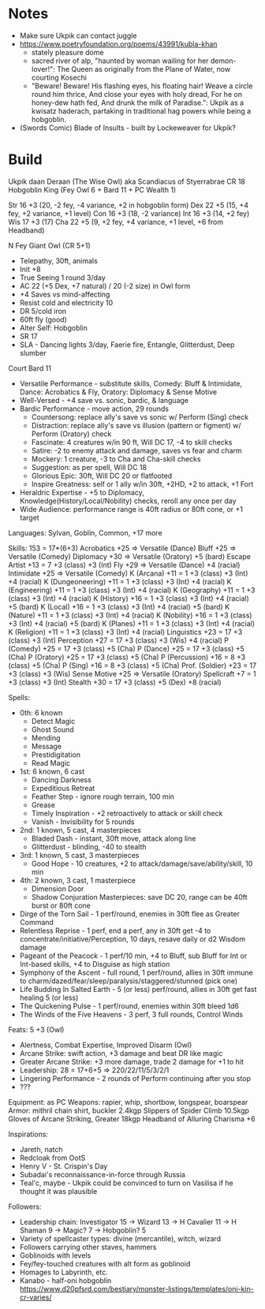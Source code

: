 # Notes
- Make sure Ukpik can contact juggle
- https://www.poetryfoundation.org/poems/43991/kubla-khan
  - stately pleasure dome
  - sacred river of alp, "haunted by woman wailing for her demon-lover!": The Queen as originally from the Plane of Water, now courting Kosechi
  - "Beware! Beware! His flashing eyes, his floating hair! Weave a circle round him thrice, And close your eyes with holy dread, For he on honey-dew hath fed, And drunk the milk of Paradise.": Ukpik as a kwisatz haderach, partaking in traditional hag powers while being a hobgoblin.
- (Swords Comic) Blade of Insults - built by Lockeweaver for Ukpik?


# Build
Ukpik daan Deraan (The Wise Owl)
aka Scandiacus of Styerrabrae
CR 18 Hobgoblin King (Fey Owl 6 + Bard 11 + PC Wealth 1)

Str  16 +3 (20, -2 fey, -4 variance, +2 in hobgoblin form)
Dex  22 +5 (15, +4 fey, +2 variance, +1 level)
Con  16 +3 (18, -2 variance)
Int  16 +3 (14, +2 fey)
Wis  17 +3 (17)
Cha  22 +5 (9, +2 fey, +4 variance, +1 level, +6 from Headband)

N Fey Giant Owl (CR 5+1)
- Telepathy, 30ft, animals
- Init +8
- True Seeing 1 round 3/day
- AC 22 (+5 Dex, +7 natural) / 20 (-2 size) in Owl form
- +4 Saves vs mind-affecting
- Resist cold and electricity 10
- DR 5/cold iron
- 60ft fly (good)
- Alter Self: Hobgoblin
- SR 17
- SLA - Dancing lights 3/day, Faerie fire, Entangle, Glitterdust, Deep slumber

Court Bard 11
- Versatile Performance - substitute skills, Comedy: Bluff & Intimidate, Dance: Acrobatics & Fly, Oratory: Diplomacy & Sense Motive
- Well-Versed - +4 save vs. sonic, bardic, & language
- Bardic Performance - move action, 29 rounds
  - Countersong: replace ally's save vs sonic w/ Perform (Sing) check
  - Distraction: replace ally's save vs illusion (pattern or figment) w/ Perform (Oratory) check
  - Fascinate: 4 creatures w/in 90 ft, Will DC 17, -4 to skill checks
  - Satire: -2 to enemy attack and damage, saves vs fear and charm
  - Mockery: 1 creature, -3 to Cha and Cha-skill checks
  - Suggestion: as per spell, Will DC 18
  - Glorious Epic: 30ft, Will DC 20 or flatfooted
  - Inspire Greatness: self or 1 ally w/in 30ft, +2HD, +2 to attack, +1 Fort
- Heraldric Expertise - +5 to Diplomacy, Knowledge(History/Local/Nobility) checks, reroll any once per day
- Wide Audience: performance range is 40ft radius or 80ft cone, or +1 target

Languages: Sylvan, Goblin, Common, +17 more

Skills: 153 = 17*(6+3)
  Acrobatics          +25 => Versatile (Dance)
  Bluff               +25 => Versatile (Comedy)
  Diplomacy           +30 => Versatile (Oratory) +5 (bard)
  Escape Artist       +13 =  7 +3 (class) +3 (Int)
  Fly                 +29 => Versatile (Dance) +4 (racial)
  Intimidate          +25 => Versatile (Comedy)
  K (Arcana)          +11 =  1 +3 (class) +3 (Int) +4 (racial)
  K (Dungeoneering)   +11 =  1 +3 (class) +3 (Int) +4 (racial)
  K (Engineering)     +11 =  1 +3 (class) +3 (Int) +4 (racial)
  K (Geography)       +11 =  1 +3 (class) +3 (Int) +4 (racial)
  K (History)         +16 =  1 +3 (class) +3 (Int) +4 (racial) +5 (bard)
  K (Local)           +16 =  1 +3 (class) +3 (Int) +4 (racial) +5 (bard)
  K (Nature)          +11 =  1 +3 (class) +3 (Int) +4 (racial)
  K (Nobility)        +16 =  1 +3 (class) +3 (Int) +4 (racial) +5 (bard)
  K (Planes)          +11 =  1 +3 (class) +3 (Int) +4 (racial)
  K (Religion)        +11 =  1 +3 (class) +3 (Int) +4 (racial)
  Linguistics         +23 = 17 +3 (class) +3 (Int)
  Perception          +27 = 17 +3 (class) +3 (Wis) +4 (racial)
  P (Comedy)          +25 = 17 +3 (class) +5 (Cha)
  P (Dance)           +25 = 17 +3 (class) +5 (Cha)
  P (Oratory)         +25 = 17 +3 (class) +5 (Cha)
  P (Percussion)      +16 =  8 +3 (class) +5 (Cha)
  P (Sing)            +16 =  8 +3 (class) +5 (Cha)
  Prof. (Soldier)     +23 = 17 +3 (class) +3 (Wis)
  Sense Motive        +25 => Versatile (Oratory)
  Spellcraft           +7 =  1 +3 (class) +3 (Int)
  Stealth             +30 = 17 +3 (class) +5 (Dex) +8 (racial)


Spells:
- 0th: 6 known
  - Detect Magic
  - Ghost Sound
  - Mending
  - Message
  - Prestidigitation
  - Read Magic
- 1st: 6 known, 6 cast
  - Dancing Darkness
  - Expeditious Retreat
  - Feather Step - ignore rough terrain, 100 min
  - Grease
  - Timely Inspiration - +2 retroactively to attack or skill check
  - Vanish - Invisibility for 5 rounds
- 2nd: 1 known, 5 cast, 4 masterpieces
  - Bladed Dash - instant, 30ft move, attack along line
  - Glitterdust - blinding, -40 to stealth
- 3rd: 1 known, 5 cast, 3 masterpieces
  - Good Hope - 10 creatures, +2 to attack/damage/save/ability/skill, 10 min
- 4th: 2 known, 3 cast, 1 masterpiece
  - Dimension Door
  - Shadow Conjuration
Masterpieces: save DC 20, range can be 40ft burst or 80ft cone
- Dirge of the Torn Sail - 1 perf/round, enemies in 30ft flee as Greater Command
- Relentless Reprise - 1 perf, end a perf, any in 30ft get -4 to concentrate/initiative/Perception, 10 days, resave daily or d2 Wisdom damage
- Pageant of the Peacock - 1 perf/10 min, +4 to Bluff, sub Bluff for Int or Int-based skills, +4 to Disguise as high station
- Symphony of the Ascent - full round, 1 perf/round, allies in 30ft immune to charm/dazed/fear/sleep/paralysis/staggered/stunned (pick one)
- Life Budding In Salted Earth - 5 (or less) perf/round, allies in 30ft get fast healing 5 (or less)
- The Quickening Pulse - 1 perf/round, enemies within 30ft bleed 1d6
- The Winds of the Five Heavens - 3 perf, 3 full rounds, Control Winds

Feats: 5 +3 (Owl)
- Alertness, Combat Expertise, Improved Disarm (Owl)
- Arcane Strike: swift action, +3 damage and beat DR like magic
- Greater Arcane Strike: +3 more damage, trade 2 damage for +1 to hit
- Leadership: 28 = 17+6+5 => 220/22/11/5/3/2/1
- Lingering Performance - 2 rounds of Perform continuing after you stop
- ???

Equipment: as PC
  Weapons: rapier, whip, shortbow, longspear, boarspear
  Armor: mithril chain shirt, buckler
   2.4kgp     Slippers of Spider Climb
  10.5kgp     Gloves of Arcane Striking, Greater
  18kgp       Headband of Alluring Charisma +6

Inspirations:
- Jareth, natch
- Redcloak from OotS
- Henry V - St. Crispin's Day
- Subadai's reconnaissance-in-force through Russia
- Teal'c, maybe - Ukpik could be convinced to turn on Vasilisa if he thought it was plausible

Followers:
- Leadership chain: Investigator 15 -> Wizard 13 -> H Cavalier 11 -> H Shaman 9 -> Magic? 7 -> Hobgoblin? 5
- Variety of spellcaster types: divine (mercantile), witch, wizard
- Followers carrying other staves, hammers
- Goblinoids with levels
- Fey/fey-touched creatures with alt form as goblinoid
- Homages to Labyrinth, etc.
- Kanabo - half-oni hobgoblin
  https://www.d20pfsrd.com/bestiary/monster-listings/templates/oni-kin-cr-varies/


